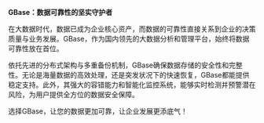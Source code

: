 **GBase：数据可靠性的坚实守护者**

在大数据时代，数据已成为企业核心资产，而数据的可靠性直接关系到企业的决策质量与业务发展。GBase，作为国内领先的大数据分析和管理平台，始终将数据可靠性放在首位。

依托先进的分布式架构与多重备份机制，GBase确保数据存储的安全性和完整性。无论是海量数据的高效处理，还是突发状况下的快速恢复，GBase都能提供稳定支持。此外，其强大的容错能力和智能化监控系统，能够实时检测并预警潜在风险，为用户提供全方位的数据安全保障。

选择GBase，让您的数据更加可靠，让企业发展更添底气！
